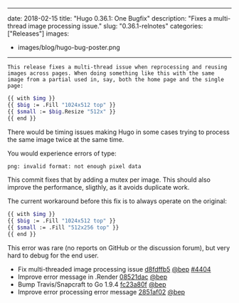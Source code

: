 
---
date: 2018-02-15
title: "Hugo 0.36.1: One Bugfix"
description: "Fixes a multi-thread image processing issue."
slug: "0.36.1-relnotes"
categories: ["Releases"]
images:
- images/blog/hugo-bug-poster.png

---
	This release fixes a multi-thread issue when reprocessing and reusing images across pages. When doing something like this with the same image from a partial used in, say, both the home page and the single page:

```bash
{{ with $img }}
{{ $big := .Fill "1024x512 top" }}
{{ $small := $big.Resize "512x" }}
{{ end }}
```

There would be timing issues making Hugo in some cases trying to process the same image twice at the same time.

You would experience errors of type:

```bash
png: invalid format: not enough pixel data
```

This commit fixes that by adding a mutex per image. This should also improve the performance, sligthly, as it avoids duplicate work.

The current workaround before this fix is to always operate on the original:

```bash
{{ with $img }}
{{ $big := .Fill "1024x512 top" }}
{{ $small := .Fill "512x256 top" }}
{{ end }}
```
This error was rare (no reports on GitHub or the discussion forum), but very hard to debug for the end user.

* Fix multi-threaded image processing issue [d8fdffb5](https://github.com/gohugoio/hugo/commit/d8fdffb55268464d54558d6f9cd3874b612dc7c7) [@bep](https://github.com/bep) [#4404](https://github.com/gohugoio/hugo/issues/4404)
* Improve error message in .Render [08521dac](https://github.com/gohugoio/hugo/commit/08521dac8323403933a8fd11acfd16930af5f17d) [@bep](https://github.com/bep) 
* Bump Travis/Snapcraft to Go 1.9.4 [fc23a80f](https://github.com/gohugoio/hugo/commit/fc23a80ffd3878b9ba9a160ce37e0e1d8703faf3) [@bep](https://github.com/bep) 
* Improve error processing error message [2851af02](https://github.com/gohugoio/hugo/commit/2851af0225cdf6c4e47058979cd22949ed6d1fc0) [@bep](https://github.com/bep) 
